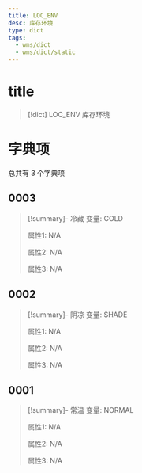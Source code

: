 ```yaml
---
title: LOC_ENV
desc: 库存环境
type: dict
tags:
  - wms/dict
  - wms/dict/static
---
```

# title
>[!dict] LOC_ENV
> 库存环境

# 字典项
总共有 3 个字典项
## 0003
>[!summary]- 冷藏
>变量: COLD
>
>属性1: N/A
>
>属性2: N/A
>
>属性3: N/A

## 0002
>[!summary]- 阴凉
>变量: SHADE
>
>属性1: N/A
>
>属性2: N/A
>
>属性3: N/A

## 0001
>[!summary]- 常温
>变量: NORMAL
>
>属性1: N/A
>
>属性2: N/A
>
>属性3: N/A
